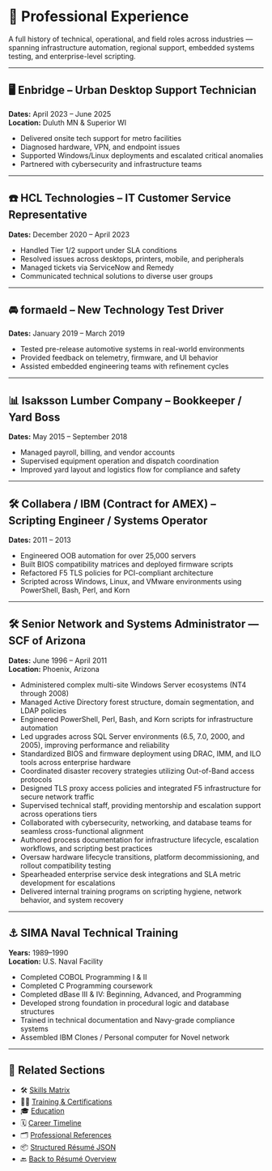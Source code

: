 # 💼 Professional Experience

A full history of technical, operational, and field roles across industries — spanning infrastructure automation, regional support, embedded systems testing, and enterprise-level scripting.

---

## 🖥️ Enbridge – Urban Desktop Support Technician  
**Dates:** April 2023 – June 2025  
**Location:** Duluth MN & Superior WI  
- Delivered onsite tech support for metro facilities  
- Diagnosed hardware, VPN, and endpoint issues  
- Supported Windows/Linux deployments and escalated critical anomalies  
- Partnered with cybersecurity and infrastructure teams

---

## ☎️ HCL Technologies – IT Customer Service Representative  
**Dates:** December 2020 – April 2023  
- Handled Tier 1/2 support under SLA conditions  
- Resolved issues across desktops, printers, mobile, and peripherals  
- Managed tickets via ServiceNow and Remedy  
- Communicated technical solutions to diverse user groups

---

## 🚘 formaeld – New Technology Test Driver  
**Dates:** January 2019 – March 2019  
- Tested pre-release automotive systems in real-world environments  
- Provided feedback on telemetry, firmware, and UI behavior  
- Assisted embedded engineering teams with refinement cycles

---

## 📊 Isaksson Lumber Company – Bookkeeper / Yard Boss  
**Dates:** May 2015 – September 2018  
- Managed payroll, billing, and vendor accounts  
- Supervised equipment operation and dispatch coordination  
- Improved yard layout and logistics flow for compliance and safety

---

## 🛠️ Collabera / IBM (Contract for AMEX) – Scripting Engineer / Systems Operator  
**Dates:** 2011 – 2013  
- Engineered OOB automation for over 25,000 servers  
- Built BIOS compatibility matrices and deployed firmware scripts  
- Refactored F5 TLS policies for PCI-compliant architecture  
- Scripted across Windows, Linux, and VMware environments using PowerShell, Bash, Perl, and Korn

---

## 🛠️ Senior Network and Systems Administrator — SCF of Arizona  
**Dates:** June 1996 – April 2011  
**Location:** Phoenix, Arizona

- Administered complex multi-site Windows Server ecosystems (NT4 through 2008)  
- Managed Active Directory forest structure, domain segmentation, and LDAP policies  
- Engineered PowerShell, Perl, Bash, and Korn scripts for infrastructure automation  
- Led upgrades across SQL Server environments (6.5, 7.0, 2000, and 2005), improving performance and reliability  
- Standardized BIOS and firmware deployment using DRAC, IMM, and ILO tools across enterprise hardware  
- Coordinated disaster recovery strategies utilizing Out-of-Band access protocols  
- Designed TLS proxy access policies and integrated F5 infrastructure for secure network traffic  
- Supervised technical staff, providing mentorship and escalation support across operations tiers  
- Collaborated with cybersecurity, networking, and database teams for seamless cross-functional alignment  
- Authored process documentation for infrastructure lifecycle, escalation workflows, and scripting best practices  
- Oversaw hardware lifecycle transitions, platform decommissioning, and rollout compatibility testing  
- Spearheaded enterprise service desk integrations and SLA metric development for escalations  
- Delivered internal training programs on scripting hygiene, network behavior, and system recovery

---

## ⚓ SIMA Naval Technical Training  
**Years:** 1989–1990  
**Location:** U.S. Naval Facility  
- Completed COBOL Programming I & II  
- Completed C Programming coursework  
- Completed dBase III & IV: Beginning, Advanced, and Programming  
- Developed strong foundation in procedural logic and database structures  
- Trained in technical documentation and Navy-grade compliance systems
- Assembled IBM Clones / Personal computer for Novel network 
---


## 🔗 Related Sections

- 🛠️ [Skills Matrix](skills.md)  
- 🧑‍💻 [Training & Certifications](training.md)  
- 🎓 [Education](education.md)  
- 🗓️ [Career Timeline](timeline.md)  
- 🗂️ [Professional References](references.md)  
- 📦 [Structured Résumé JSON](resume.json)  
- 🔙 [Back to Résumé Overview](README.md)
